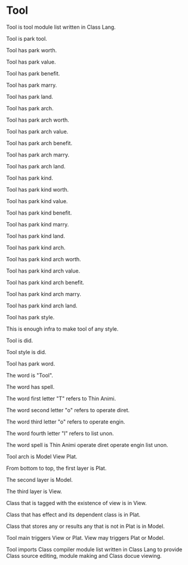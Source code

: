 # Tool

Tool is tool module list written in Class Lang.

Tool is park tool.

Tool has park worth.

Tool has park value.

Tool has park benefit.

Tool has park marry.

Tool has park land.

Tool has park arch.

Tool has park arch worth.

Tool has park arch value.

Tool has park arch benefit.

Tool has park arch marry.

Tool has park arch land.

Tool has park kind.

Tool has park kind worth.

Tool has park kind value.

Tool has park kind benefit.

Tool has park kind marry.

Tool has park kind land.

Tool has park kind arch.

Tool has park kind arch worth.

Tool has park kind arch value.

Tool has park kind arch benefit.

Tool has park kind arch marry.

Tool has park kind arch land.

Tool has park style.

This is enough infra to make tool of any style.

Tool is did.

Tool style is did.

Tool has park word.

The word is "Tool".

The word has spell.

The word first letter "T" refers to Thin Animi.

The word second letter "o" refers to operate diret.

The word third letter "o" refers to operate engin.

The word fourth letter "l" refers to list unon.

The word spell is Thin Animi operate diret operate engin list unon.

Tool arch is Model View Plat.

From bottom to top, the first layer is Plat.

The second layer is Model.

The third layer is View.

Class that is tagged with the existence of view is in View.

Class that has effect and its dependent class is in Plat.

Class that stores any or results any that is not in Plat is in Model.

Tool main triggers View or Plat.
View may triggers Plat or Model.

Tool imports Class compiler module list written in Class Lang to provide
Class source editing, module making and Class docue viewing.